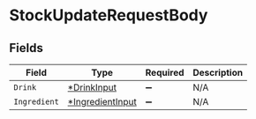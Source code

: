 # StockUpdateRequestBody


## Fields

| Field                                      | Type                                       | Required                                   | Description                                |
| ------------------------------------------ | ------------------------------------------ | ------------------------------------------ | ------------------------------------------ |
| `Drink`                                    | [*DrinkInput](..//drinkinput.md)           | :heavy_minus_sign:                         | N/A                                        |
| `Ingredient`                               | [*IngredientInput](..//ingredientinput.md) | :heavy_minus_sign:                         | N/A                                        |